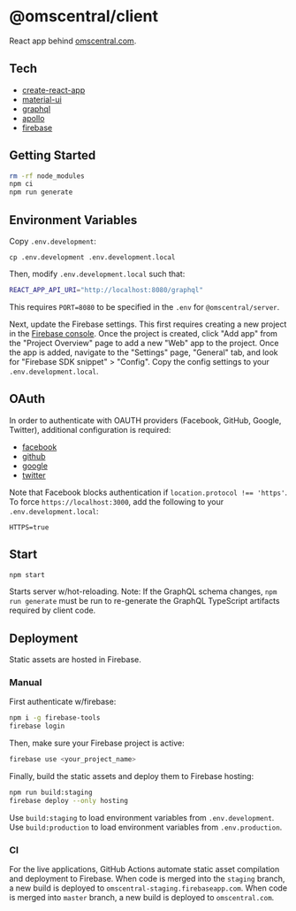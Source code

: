 # @omscentral/client

React app behind [omscentral.com](https://omscentral.com).

## Tech

- [create-react-app](https://github.com/facebook/create-react-app)
- [material-ui](https://material-ui.com/)
- [graphql](https://graphql.org/)
- [apollo](https://www.apollographql.com/)
- [firebase](https://firebase.google.com/)

## Getting Started

```sh
rm -rf node_modules
npm ci
npm run generate
```

## Environment Variables

Copy `.env.development`:

```
cp .env.development .env.development.local
```

Then, modify `.env.development.local` such that:

```sh
REACT_APP_API_URI="http://localhost:8080/graphql"
```

This requires `PORT=8080` to be specified in the `.env` for `@omscentral/server`.

Next, update the Firebase settings. This first requires creating a new project in the [Firebase console](console.firebase.google.com). Once the project is created, click "Add app" from the "Project Overview" page to add a new "Web" app to the project. Once the app is added, navigate to the "Settings" page, "General" tab, and look for "Firebase SDK snippet" > "Config". Copy the config settings to your `.env.development.local`.

## OAuth

In order to authenticate with OAUTH providers (Facebook, GitHub, Google, Twitter), additional configuration is required:

- [facebook](https://firebase.google.com/docs/auth/web/facebook-login)
- [github](https://firebase.google.com/docs/auth/web/github-auth)
- [google](https://firebase.google.com/docs/auth/web/google-signin)
- [twitter](https://firebase.google.com/docs/auth/web/twitter-login)

Note that Facebook blocks authentication if `location.protocol !== 'https'`. To force `https://localhost:3000`, add the following to your `.env.development.local`:

```
HTTPS=true
```

## Start

```sh
npm start
```

Starts server w/hot-reloading. Note: If the GraphQL schema changes, `npm run generate` must be run to re-generate the GraphQL TypeScript artifacts required by client code.

## Deployment

Static assets are hosted in Firebase.

### Manual

First authenticate w/firebase:

```sh
npm i -g firebase-tools
firebase login
```

Then, make sure your Firebase project is active:

```sh
firebase use <your_project_name>
```

Finally, build the static assets and deploy them to Firebase hosting:

```sh
npm run build:staging
firebase deploy --only hosting
```

Use `build:staging` to load environment variables from `.env.development`. Use `build:production` to load environment variables from `.env.production`.

### CI

For the live applications, GitHub Actions automate static asset compilation and deployment to Firebase. When code is merged into the `staging` branch, a new build is deployed to `omscentral-staging.firebaseapp.com`. When code is merged into `master` branch, a new build is deployed to `omscentral.com`.

